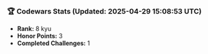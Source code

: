 ### 🏆 Codewars Stats (Updated: 2025-04-29 15:08:53 UTC)

- **Rank:** 8 kyu
- **Honor Points:** 3
- **Completed Challenges:** 1
